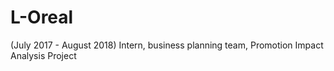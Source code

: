 # L-Oreal
(July 2017 - August 2018) Intern, business planning team, Promotion Impact Analysis Project
